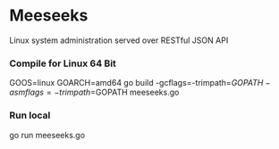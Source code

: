 # Meeseeks
Linux system administration served over RESTful JSON API


### Compile for Linux 64 Bit
GOOS=linux GOARCH=amd64 go build -gcflags=-trimpath=$GOPATH -asmflags=-trimpath=$GOPATH meeseeks.go

### Run local
go run meeseeks.go